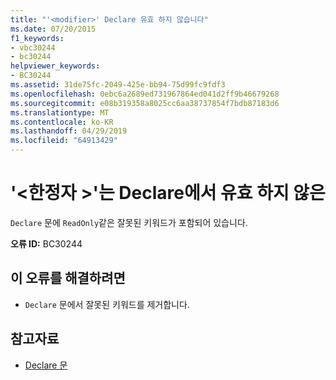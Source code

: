 ```yaml
---
title: "'<modifier>' Declare 유효 하지 않습니다"
ms.date: 07/20/2015
f1_keywords:
- vbc30244
- bc30244
helpviewer_keywords:
- BC30244
ms.assetid: 31de75fc-2049-425e-bb94-75d99fc9fdf3
ms.openlocfilehash: 0ebc6a2689ed731967864ed041d2ff9b46679268
ms.sourcegitcommit: e08b319358a8025cc6aa38737854f7bdb87183d6
ms.translationtype: MT
ms.contentlocale: ko-KR
ms.lasthandoff: 04/29/2019
ms.locfileid: "64913429"
---
```

# <a name="modifier-is-not-valid-on-a-declare"></a>'\<한정자 >'는 Declare에서 유효 하지 않은
`Declare` 문에 `ReadOnly`같은 잘못된 키워드가 포함되어 있습니다.  
  
 **오류 ID:** BC30244  
  
## <a name="to-correct-this-error"></a>이 오류를 해결하려면  
  
- `Declare` 문에서 잘못된 키워드를 제거합니다.  
  
## <a name="see-also"></a>참고자료

- [Declare 문](../../visual-basic/language-reference/statements/declare-statement.md)

